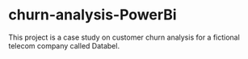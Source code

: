 # churn-analysis-PowerBi
This project is a case study on customer churn analysis for a fictional telecom company called Databel. 
